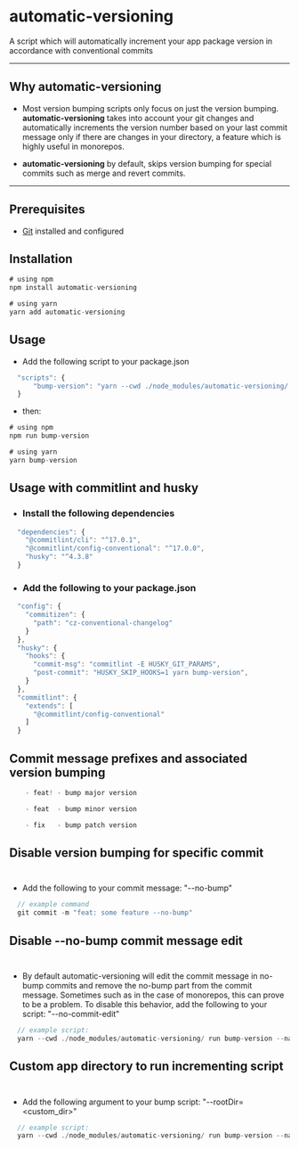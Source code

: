# automatic-versioning

A script which will automatically increment your app package version in accordance with conventional commits

---
## Why automatic-versioning

- Most version bumping scripts only focus on just the version bumping. **automatic-versioning** takes into account your git changes and automatically increments the version number based on your last commit message only if there are changes in your directory, a feature which is highly useful in monorepos.

- **automatic-versioning** by default, skips version bumping for special commits such as merge and revert commits.

---

## Prerequisites
- [Git](https://git-scm.com/) installed and configured

## Installation

```js
# using npm
npm install automatic-versioning

# using yarn
yarn add automatic-versioning
```

## Usage

- Add the following script to your package.json<br/>
```js
  "scripts": {
      "bump-version": "yarn --cwd ./node_modules/automatic-versioning/ run bump-version --name=<package_name>"
  } 
```
- then:

```js
# using npm
npm run bump-version

# using yarn
yarn bump-version
```

## Usage with commitlint and husky<br/>

- ### Install the following dependencies
```js
  "dependencies": {
    "@commitlint/cli": "^17.0.1",
    "@commitlint/config-conventional": "^17.0.0",
    "husky": "^4.3.8"
  }
```

- ### Add the following to your package.json<br/>
```js
  "config": {
    "commitizen": {
      "path": "cz-conventional-changelog"
    }
  },
  "husky": {
    "hooks": {
      "commit-msg": "commitlint -E HUSKY_GIT_PARAMS",
      "post-commit": "HUSKY_SKIP_HOOKS=1 yarn bump-version",
    }
  },
  "commitlint": {
    "extends": [
      "@commitlint/config-conventional"
    ]
  }
```

## Commit message prefixes and associated version bumping

  ```js
      - feat! - bump major version
  ```
  ```js
      - feat  - bump minor version
  ```
  ```js
      - fix   - bump patch version
  ```

## Disable version bumping for specific commit<br/><br/>

- Add the following to your commit message: "--no-bump"<br/>
```js
  // example command
  git commit -m "feat: some feature --no-bump"
```

## Disable --no-bump commit message edit <br/><br/>
- By default automatic-versioning will edit the commit message in no-bump commits and remove the no-bump part from the commit message. Sometimes such as in the case of monorepos, this can prove to be a problem. To disable this behavior, add the following to your script: "--no-commit-edit"<br/>
```js
  // example script:
  yarn --cwd ./node_modules/automatic-versioning/ run bump-version --name=<package_name> --no-commit-edit
```

## Custom app directory to run incrementing script<br/><br/>

- Add the following argument to your bump script: "--rootDir=<custom_dir>"<br/>
```js
  // example script:
  yarn --cwd ./node_modules/automatic-versioning/ run bump-version --name=<package_name> --rootDir=<custom_dir>
```